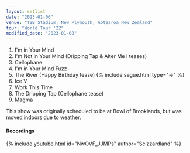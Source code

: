 ```yaml
---
layout: setlist
date: "2023-01-06"
venue: "TSB Stadium, New Plymouth, Aotearoa New Zealand"
tour: "World Tour '22"
modified_date: "2023-01-08"
---
```


1. I'm in Your Mind
2. I'm Not in Your Mind
   (Dripping Tap & Alter Me I teases)
3. Cellophane
4. I'm in Your Mind Fuzz
5. The River
   (Happy Birthday tease)
   {% include segue.html type="->" %}
6. Ice V
7. Work This Time
8. The Dripping Tap (Cellophane tease)
9. Magma

<!--snippet-->

This show was originally scheduled to be at Bowl of Brooklands, but was moved indoors due to weather.

#### Recordings

{% include youtube.html id="NwOVF_JJMPs" author="Scizzardland" %}
